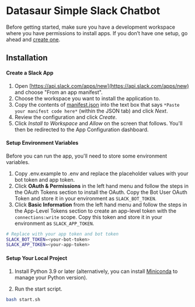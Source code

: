 # Datasaur Simple Slack Chatbot

Before getting started, make sure you have a development workspace where you have permissions to install apps. If you don’t have one setup, go ahead and [create one](https://slack.com/create).

## Installation

#### Create a Slack App
1. Open [https://api.slack.com/apps/new](https://api.slack.com/apps/new) and choose "From an app manifest".
2. Choose the workspace you want to install the application to.
3. Copy the contents of [manifest.json](./manifest.json) into the text box that says `*Paste your manifest code here*` (within the JSON tab) and click *Next*.
4. Review the configuration and click *Create*.
5. Click *Install to Workspace* and *Allow* on the screen that follows. You'll then be redirected to the App Configuration dashboard.

#### Setup Environment Variables
Before you can run the app, you'll need to store some environment variables.

1. Copy .env.example to .env and replace the placeholder values with your bot token and app token.
2. Click **OAuth & Permissions** in the left hand menu and follow the steps in the OAuth Tokens section to install the OAuth. Copy the Bot User OAuth Token and store it in your environment as `SLACK_BOT_TOKEN`.
3. Click **Basic Information** from the left hand menu and follow the steps in the App-Level Tokens section to create an app-level token with the `connections:write` scope. Copy this token and store it in your environment as `SLACK_APP_TOKEN`.


```zsh
# Replace with your app token and bot token
SLACK_BOT_TOKEN=<your-bot-token>
SLACK_APP_TOKEN=<your-app-token>
```

#### Setup Your Local Project

1. Install Python 3.9 or later (alternatively, you can install [Miniconda](https://docs.anaconda.com/miniconda/install/#quick-command-line-install) to manage your Python version).
  
2. Run the start script.

```zsh
bash start.sh
```

